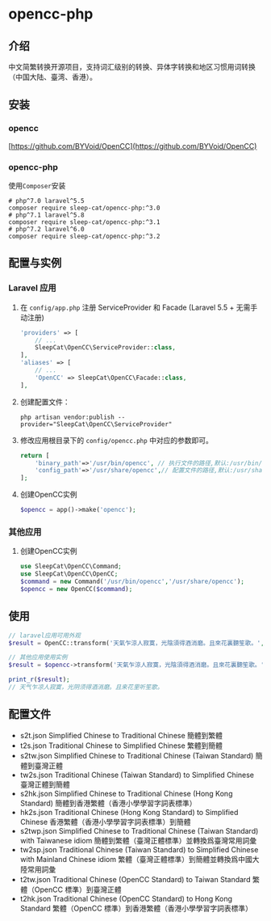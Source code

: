 # opencc-php
## 介绍
中文简繁转换开源项目，支持词汇级别的转换、异体字转换和地区习惯用词转换（中国大陆、臺湾、香港）。

## 安装
### opencc
[https://github.com/BYVoid/OpenCC](https://github.com/BYVoid/OpenCC)

### opencc-php
使用`Composer`安装
```shell
# php^7.0 laravel^5.5
composer require sleep-cat/opencc-php:^3.0
# php^7.1 laravel^5.8
composer require sleep-cat/opencc-php:^3.1
# php^7.2 laravel^6.0
composer require sleep-cat/opencc-php:^3.2
```

## 配置与实例
### Laravel 应用

1. 在 `config/app.php` 注册 ServiceProvider 和 Facade (Laravel 5.5 + 无需手动注册)
    ```php
    'providers' => [
        // ...
        SleepCat\OpenCC\ServiceProvider::class,
    ],
    'aliases' => [
        // ...
        'OpenCC' => SleepCat\OpenCC\Facade::class,
    ],
    ```
2. 创建配置文件：

    ```shell
    php artisan vendor:publish --provider="SleepCat\OpenCC\ServiceProvider"
    ```
    
3. 修改应用根目录下的 `config/opencc.php` 中对应的参数即可。
    ```php
    return [
        'binary_path'=>'/usr/bin/opencc', // 执行文件的路径,默认:/usr/bin/opencc
        'config_path'=>'/usr/share/opencc',// 配置文件的路径,默认:/usr/share/opencc
    ];
    ```
4. 创建OpenCC实例
    ```php
    $opencc = app()->make('opencc');
    ```
### 其他应用
1. 创建OpenCC实例
    ```php
    use SleepCat\OpenCC\Command;
    use SleepCat\OpenCC\OpenCC;
    $command = new Command('/usr/bin/opencc','/usr/share/opencc');
    $opencc = new OpenCC($command);
    ```

## 使用
```php
// laravel应用可用外观
$result = OpenCC::transform('天氣乍涼人寂寞，光陰須得酒消磨。且來花裏聽笙歌。','t2s.json')

// 其他应用使用实例
$result = $opencc->transform('天氣乍涼人寂寞，光陰須得酒消磨。且來花裏聽笙歌。','t2s.json');

print_r($result);
// 天气乍凉人寂寞，光阴须得酒消磨。且来花里听笙歌。
```
## 配置文件
* s2t.json Simplified Chinese to Traditional Chinese 簡體到繁體
* t2s.json Traditional Chinese to Simplified Chinese 繁體到簡體
* s2tw.json Simplified Chinese to Traditional Chinese (Taiwan Standard) 簡體到臺灣正體
* tw2s.json Traditional Chinese (Taiwan Standard) to Simplified Chinese 臺灣正體到簡體
* s2hk.json Simplified Chinese to Traditional Chinese (Hong Kong Standard) 簡體到香港繁體（香港小學學習字詞表標準）
* hk2s.json Traditional Chinese (Hong Kong Standard) to Simplified Chinese 香港繁體（香港小學學習字詞表標準）到簡體
* s2twp.json Simplified Chinese to Traditional Chinese (Taiwan Standard) with Taiwanese idiom 簡體到繁體（臺灣正體標準）並轉換爲臺灣常用詞彙
* tw2sp.json Traditional Chinese (Taiwan Standard) to Simplified Chinese with Mainland Chinese idiom 繁體（臺灣正體標準）到簡體並轉換爲中國大陸常用詞彙
* t2tw.json Traditional Chinese (OpenCC Standard) to Taiwan Standard 繁體（OpenCC 標準）到臺灣正體
* t2hk.json Traditional Chinese (OpenCC Standard) to Hong Kong Standard 繁體（OpenCC 標準）到香港繁體（香港小學學習字詞表標準）
